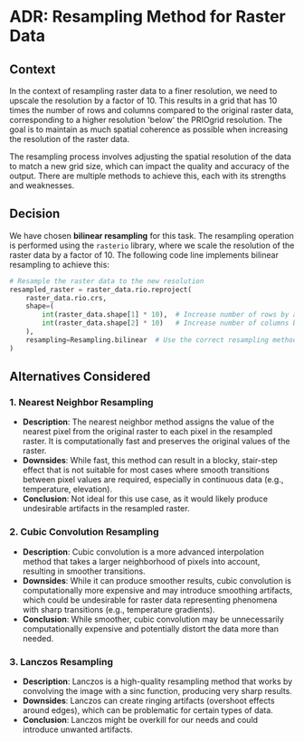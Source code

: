 # ADR: Resampling Method for Raster Data

## Context
In the context of resampling raster data to a finer resolution, we need to upscale the resolution by a factor of 10. This results in a grid that has 10 times the number of rows and columns compared to the original raster data, corresponding to a higher resolution 'below' the PRIOgrid resolution. The goal is to maintain as much spatial coherence as possible when increasing the resolution of the raster data.

The resampling process involves adjusting the spatial resolution of the data to match a new grid size, which can impact the quality and accuracy of the output. There are multiple methods to achieve this, each with its strengths and weaknesses.

## Decision
We have chosen **bilinear resampling** for this task. The resampling operation is performed using the `rasterio` library, where we scale the resolution of the raster data by a factor of 10. The following code line implements bilinear resampling to achieve this:

```python
# Resample the raster data to the new resolution
resampled_raster = raster_data.rio.reproject(
    raster_data.rio.crs,
    shape=(
        int(raster_data.shape[1] * 10),  # Increase number of rows by a factor of 10
        int(raster_data.shape[2] * 10)   # Increase number of columns by a factor of 10
    ),
    resampling=Resampling.bilinear  # Use the correct resampling method
)
``` 

## Alternatives Considered

### 1. Nearest Neighbor Resampling
- **Description**: The nearest neighbor method assigns the value of the nearest pixel from the original raster to each pixel in the resampled raster. It is computationally fast and preserves the original values of the raster.
- **Downsides**: While fast, this method can result in a blocky, stair-step effect that is not suitable for most cases where smooth transitions between pixel values are required, especially in continuous data (e.g., temperature, elevation).
- **Conclusion**: Not ideal for this use case, as it would likely produce undesirable artifacts in the resampled raster.

### 2. Cubic Convolution Resampling
- **Description**: Cubic convolution is a more advanced interpolation method that takes a larger neighborhood of pixels into account, resulting in smoother transitions.
- **Downsides**: While it can produce smoother results, cubic convolution is computationally more expensive and may introduce smoothing artifacts, which could be undesirable for raster data representing phenomena with sharp transitions (e.g., temperature gradients).
- **Conclusion**: While smoother, cubic convolution may be unnecessarily computationally expensive and potentially distort the data more than needed.

### 3. Lanczos Resampling
- **Description**: Lanczos is a high-quality resampling method that works by convolving the image with a sinc function, producing very sharp results.
- **Downsides**: Lanczos can create ringing artifacts (overshoot effects around edges), which can be problematic for certain types of data.
- **Conclusion**: Lanczos might be overkill for our needs and could introduce unwanted artifacts.

